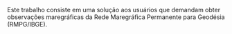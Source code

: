 Este trabalho consiste em uma solução aos usuários que demandam obter observações maregráficas da Rede Maregráfica Permanente para Geodésia (RMPG/IBGE). 
